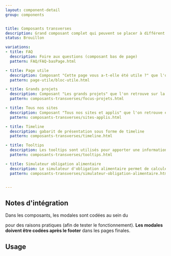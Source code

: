 ```yaml
---
layout: component-detail
group: components


title: Composants transverses
description: Grand composant complet qui peuvent se placer à différent endroit des pages.
status: Brouillon

variations:
- title: FAQ
  description: Foire aux questions (composant bas de page)
  pattern: FAQ/FAQ-basPage.html

- title: Page utile
  description: Composant "Cette page vous a-t-elle été utile ?" que l'on retrouve en bas de page.
  pattern: page-utile/bloc-utile.html

- title: Grands projets
  description: Composant "Les grands projets" que l'on retrouve sur la page d'accueil. Une mise en avant, un focus sur des grandes thématiques
  pattern: composants-transverses/focus-projets.html

- title: Tous nos sites
  description: Composant "Tous nos sites et applis" que l'on retrouve en bas de page de la page d'accueil.
  pattern: composants-transverses/sites-applis.html

- title: Timeline
  description: gabarit de présentation sous forme de timeline
  pattern: composants-transverses/timeline.html

- title: Tooltips
  description: Les tooltips sont utilisés pour apporter une information supplémentaire.
  pattern: composants-transverses/tooltips.html

- title: Simulateur obligation alimentaire
  description: Le simulateur d'obligation alimentaire permet de calculer l'obligation alimentaire d'un foyer en fonction de sa constitution.
  pattern: composants-transverses/simulateur-obligation-alimentaire.html


---
```



## Notes d'intégration

Dans les composants, les modales sont codées au sein du <main> pour des raisons pratiques (afin de tester le fonctionnement).
**Les modales doivent être codées après le footer** dans les pages finales.


## Usage
